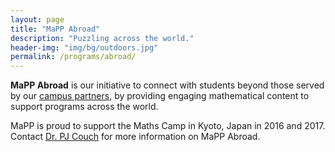 ```yaml
---
layout: page
title: "MaPP Abroad"
description: "Puzzling across the world."
header-img: "img/bg/outdoors.jpg"
permalink: /programs/abroad/
---
```


**MaPP Abroad** is our initiative to connect with students beyond those served
by our [campus partners](/campuses/), by providing engaging mathematical
content to support programs across the world.

MaPP is proud to support the Maths Camp in Kyoto, Japan in 2016 and 2017.
Contact [Dr. PJ Couch](/about/people/) for more information on
MaPP Abroad.
